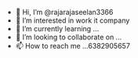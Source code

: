 - 👋 Hi, I’m @rajarajaseelan3366
- 👀 I’m interested in work it company
- 🌱 I’m currently learning ...
- 💞️ I’m looking to collaborate on ...
- 📫 How to reach me ...6382905657

<!---
rajarajaseelan3366/rajarajaseelan3366 is a ✨ special ✨ repository because its `README.md` (this file) appears on your GitHub profile.
You can click the Preview link to take a look at your changes.
--->
